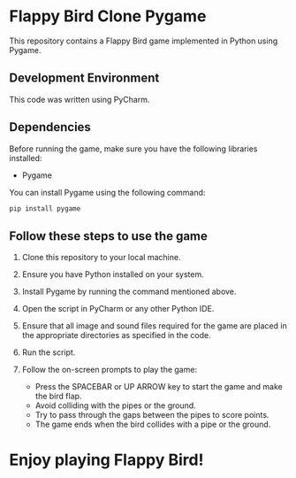 # Flappy Bird Clone Pygame


This repository contains a Flappy Bird game implemented in Python using Pygame. 

## Development Environment

This code was written using PyCharm.

## Dependencies

Before running the game, make sure you have the following libraries installed:

- Pygame

You can install Pygame using the following command:

```bash
pip install pygame
```


## Follow these steps to use the game

1. Clone this repository to your local machine.

2. Ensure you have Python installed on your system.

3. Install Pygame by running the command mentioned above.

4. Open the script in PyCharm or any other Python IDE.

5. Ensure that all image and sound files required for the game are placed in the appropriate directories as specified in the code.

6. Run the script.

7. Follow the on-screen prompts to play the game:
   - Press the SPACEBAR or UP ARROW key to start the game and make the bird flap.
   - Avoid colliding with the pipes or the ground.
   - Try to pass through the gaps between the pipes to score points.
   - The game ends when the bird collides with a pipe or the ground.

# Enjoy playing Flappy Bird!

